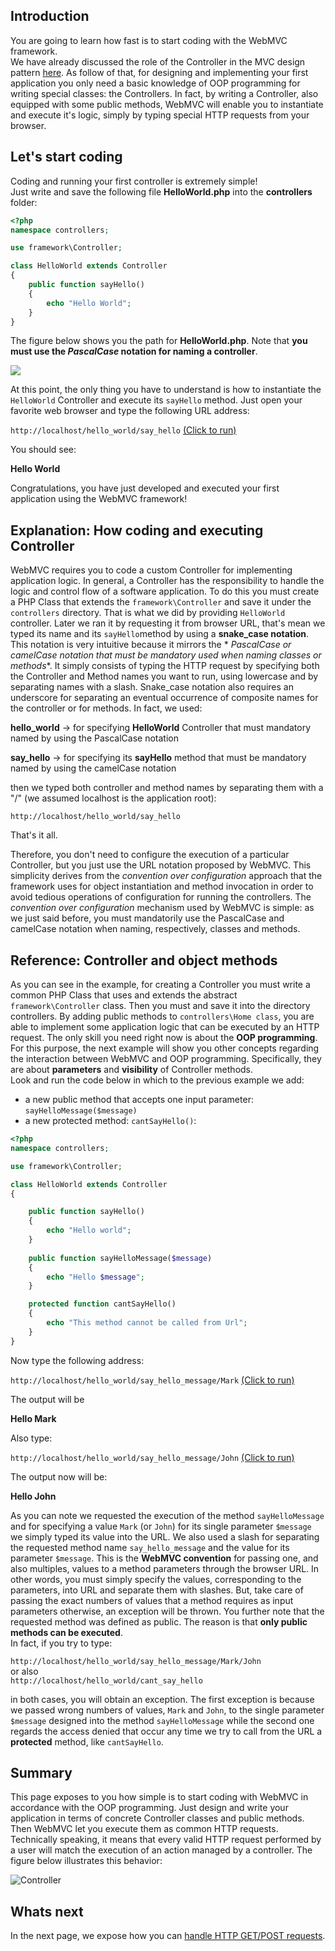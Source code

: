 ## Introduction

You are going to learn how fast is to start coding with the WebMVC framework.   
We have already discussed the role of the Controller in the MVC design
pattern [here](https://github.com/rcarvello/webmvcframework/wiki/Understanding-WebMVC#understanding-controller).
As follow of that, for designing and implementing your first application you only need a basic knowledge of OOP
programming for writing special classes: the Controllers. In fact, by writing a Controller, also equipped with some
public methods, WebMVC will enable you to instantiate and execute it's logic, simply by typing special HTTP requests
from your browser.

## Let's start coding

Coding and running your first controller is extremely simple!   
Just write and save the following file **HelloWorld.php** into the **controllers** folder:

```php
<?php
namespace controllers;

use framework\Controller;

class HelloWorld extends Controller
{
    public function sayHello()
    {
        echo "Hello World";
    }
}
```

The figure below shows you the path for **HelloWorld.php**. Note that **you must use the _PascalCase_ notation for
naming a controller**.

![](https://github.com/rcarvello/webmvcframework/blob/master/docs/wiki_resource/controller.png)

At this point, the only thing you have to understand is how to instantiate the `HelloWorld` Controller and execute
its `sayHello` method. Just open your favorite web browser and type the following URL address:

`http://localhost/hello_world/say_hello` [(Click to run)](https://www.webmvcframework.com/hello_world/say_hello)

You should see:

**Hello World**

Congratulations, you have just developed and executed your first application using the WebMVC framework!

## Explanation: How coding and executing Controller

WebMVC requires you to code a custom Controller for implementing application logic. In general, a Controller has the
responsibility to handle the logic and control flow of a software application. To do this you must create a PHP Class
that extends the `framework\Controller` and save it under the `controllers` directory. That is what we did by
providing `HelloWorld` controller. Later we ran it by requesting it from browser URL, that's mean we typed its name and
its `sayHello`method by using a **snake_case notation**. This notation is very intuitive because it mirrors the *
*PascalCase or camelCase notation that must be mandatory used when naming classes or methods**. It simply consists of
typing the HTTP request by specifying both the Controller and Method names you want to run, using lowercase and by
separating names with a slash. Snake_case notation also requires an underscore for separating an eventual occurrence of
composite names for the controller or for methods. In fact, we used:

**hello_world** -> for specifying **HelloWorld** Controller that must mandatory named by using the PascalCase notation

**say_hello** -> for specifying its **sayHello** method that must be mandatory named by using the camelCase notation

then we typed both controller and method names by separating them with a  "/" (we assumed localhost is the application
root):

`http://localhost/hello_world/say_hello`

That's it all.

Therefore, you don't need to configure the execution of a particular Controller, but you just use the URL notation
proposed by WebMVC. This simplicity derives from the _convention over configuration_ approach that the framework uses
for object instantiation and method invocation in order to avoid tedious operations of configuration for running the
controllers. The _convention over configuration_ mechanism used by WebMVC is simple: as we just said before, you must
mandatorily use the PascalCase and camelCase notation when naming, respectively, classes and methods.

## Reference: Controller and object methods

As you can see in the example, for creating a Controller you must write a common PHP Class that uses and extends the
abstract `framework\Controller` class. Then you must and save it into the directory controllers. By adding public
methods to `controllers\Home class`, you are able to implement some application logic that can be executed by an HTTP
request.
The only skill you need right now is about the **OOP programming**. For this purpose, the next example will show you
other concepts regarding the interaction between WebMVC and OOP programming. Specifically, they are about **parameters**
and  **visibility** of Controller methods.    
Look and run the code below in which to the previous example we add:

* a new public method that accepts one input parameter: `sayHelloMessage($message)`
* a new protected method: `cantSayHello()`:

```php
<?php
namespace controllers;

use framework\Controller;

class HelloWorld extends Controller
{

    public function sayHello()
    {
        echo "Hello world";
    }
	
    public function sayHelloMessage($message)
    {
        echo "Hello $message";
    }

    protected function cantSayHello()
    {
        echo "This method cannot be called from Url";
    }
}
```

Now type the following address:

`http://localhost/hello_world/say_hello_message/Mark` [(Click to run)](https://www.webmvcframework.com/hello_world/say_hello_message/Mark)

The output will be

**Hello Mark**

Also type:

`http://localhost/hello_world/say_hello_message/John` [(Click to run)](https://www.webmvcframework.com/hello_world/say_hello_message/John)

The output now will be:

**Hello John**

As you can note we requested the execution of the method `sayHelloMessage` and for specifying a value `Mark` (or `John`)
for its single parameter `$message` we simply typed its value into the URL. We also used a slash for separating the
requested method name `say_hello_message` and the value for its parameter `$message`. This is the **WebMVC convention**
for passing one, and also multiples, values to a method parameters through the browser URL. In other words, you must
simply specify the values, corresponding to the parameters, into URL and separate them with slashes. But, take care of
passing the exact numbers of values that a method requires as input parameters otherwise, an exception will be thrown.
You further note that the requested method was defined as public. The reason is that **only public methods can be
executed**.   
In fact, if you try to type:

`http://localhost/hello_world/say_hello_message/Mark/John`   
or also    
`http://localhost/hello_world/cant_say_hello`

in both cases, you will obtain an exception. The first exception is because we passed wrong numbers of values, `Mark`
and `John`, to the single parameter `$message` designed into the method `sayHelloMessage` while the second one regards
the access denied that occur any time we try to call from the URL a **protected** method, like `cantSayHello`.

## Summary

This page exposes to you how simple is to start coding with WebMVC in accordance with the OOP programming. Just design
and write your application in terms of concrete Controller classes and public methods. Then WebMVC let you execute them
as common HTTP requests. Technically speaking, it means that every valid HTTP request performed by a user will match the
execution of an action managed by a controller. The figure below illustrates this behavior:

![Controller](https://github.com/rcarvello/webmvcframework/blob/master/docs/wiki_resource/request-handling-controller.png)

## Whats next

In the next page, we expose how you
can [handle HTTP GET/POST requests](https://github.com/rcarvello/webmvcframework/wiki/Handling-of-HTTP-Request-Methods).
